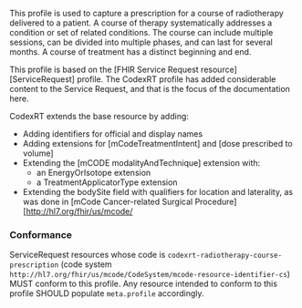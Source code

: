 This profile is used to capture a prescription for a course of radiotherapy delivered to a patient. A course of therapy systematically addresses a condition or set of related conditions. The course can include multiple sessions, can be divided into multiple phases, and can last for several months. A course of treatment has a distinct beginning and end.

This profile is based on the [FHIR Service Request resource][ServiceRequest] profile.  The CodexRT profile has added considerable content to the Service Request, and that is the focus of the documentation here.

CodexRT extends the base resource by adding:
  * Adding identifiers for official and display names
  * Adding extensions for [mCodeTreatmentIntent] and [dose prescribed to volume]
  * Extending the [mCODE modalityAndTechnique] extension with:
    * an EnergyOrIsotope extension
    * a TreatmentApplicatorType extension
  * Extending the bodySite field with qualifiers for location and laterality, as was done in [mCode Cancer-related Surgical Procedure][http://hl7.org/fhir/us/mcode/

### Conformance

ServiceRequest resources whose code is `codexrt-radiotherapy-course-prescription` (code system `http://hl7.org/fhir/us/mcode/CodeSystem/mcode-resource-identifier-cs`) MUST conform to this profile. Any resource intended to conform to this profile SHOULD populate `meta.profile` accordingly.